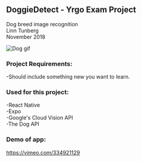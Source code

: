 



## DoggieDetect - Yrgo Exam Project 
Dog breed image recognition<br>
Linn Tunberg<br>
November 2018<br>

<img src="https://media.giphy.com/media/Ood1OSF92jubS/giphy.gif" alt="Dog gif"><br>

### Project Requirements:<br>
-Should include something new you want to learn.

### Used for this project:<br>
-React Native<br>
-Expo<br>
-Google's Cloud Vision API<br>
-The Dog API<br>

### Demo of app:
https://vimeo.com/334921129
